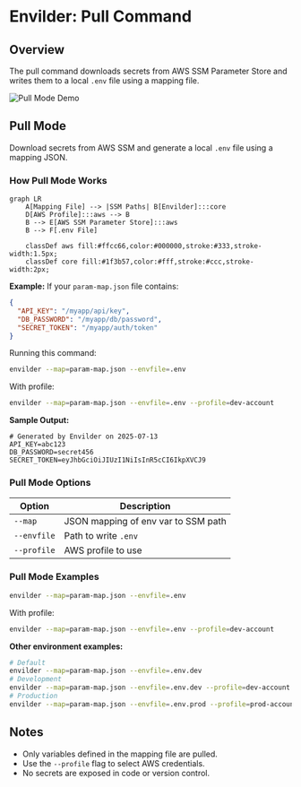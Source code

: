 # Envilder: Pull Command

## Overview

The pull command downloads secrets from AWS SSM Parameter Store and writes them to a local `.env` file using a mapping file.

![Pull Mode Demo](https://github.com/user-attachments/assets/489b1270-9178-4c27-b92d-78a1ac7dc1cb)

## Pull Mode

Download secrets from AWS SSM and generate a local `.env` file using a mapping JSON.

### How Pull Mode Works

```mermaid
graph LR
    A[Mapping File] --> |SSM Paths| B[Envilder]:::core
    D[AWS Profile]:::aws --> B
    B --> E[AWS SSM Parameter Store]:::aws
    B --> F[.env File]

    classDef aws fill:#ffcc66,color:#000000,stroke:#333,stroke-width:1.5px;
    classDef core fill:#1f3b57,color:#fff,stroke:#ccc,stroke-width:2px;
```

**Example:**
If your `param-map.json` file contains:

```json
{
  "API_KEY": "/myapp/api/key",
  "DB_PASSWORD": "/myapp/db/password",
  "SECRET_TOKEN": "/myapp/auth/token"
}
```

Running this command:

```bash
envilder --map=param-map.json --envfile=.env
```

With profile:

```bash
envilder --map=param-map.json --envfile=.env --profile=dev-account
```

**Sample Output:**

```dotenv
# Generated by Envilder on 2025-07-13
API_KEY=abc123
DB_PASSWORD=secret456
SECRET_TOKEN=eyJhbGciOiJIUzI1NiIsInR5cCI6IkpXVCJ9
```

### Pull Mode Options

| Option      | Description                         |
| ----------- | ----------------------------------- |
| `--map`     | JSON mapping of env var to SSM path |
| `--envfile` | Path to write `.env`                |
| `--profile` | AWS profile to use                  |

### Pull Mode Examples

```bash
envilder --map=param-map.json --envfile=.env
```

With profile:

```bash
envilder --map=param-map.json --envfile=.env --profile=dev-account
```

**Other environment examples:**

```bash
# Default
envilder --map=param-map.json --envfile=.env.dev
# Development
envilder --map=param-map.json --envfile=.env.dev --profile=dev-account
# Production
envilder --map=param-map.json --envfile=.env.prod --profile=prod-account
```

## Notes

- Only variables defined in the mapping file are pulled.
- Use the `--profile` flag to select AWS credentials.
- No secrets are exposed in code or version control.
